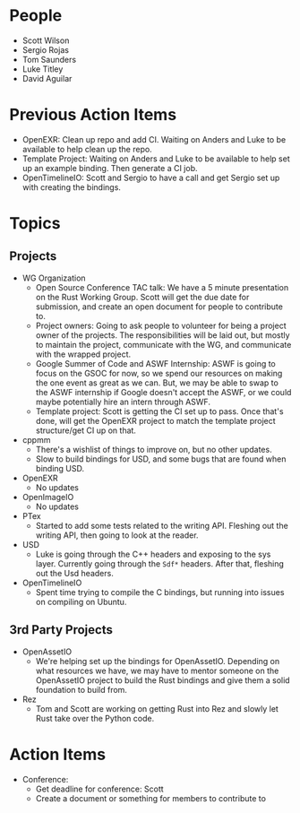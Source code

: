 People
======

- Scott Wilson
- Sergio Rojas
- Tom Saunders
- Luke Titley
- David Aguilar

Previous Action Items
=====================

- OpenEXR: Clean up repo and add CI. Waiting on Anders and Luke to be available to help clean up the repo.
- Template Project: Waiting on Anders and Luke to be available to help set up an example binding. Then generate a CI job.
- OpenTimelineIO: Scott and Sergio to have a call and get Sergio set up with creating the bindings.


Topics
======

Projects
--------

- WG Organization
    - Open Source Conference TAC talk: We have a 5 minute presentation on the Rust Working Group. Scott will get the due date for submission, and create an open document for people to contribute to.
    - Project owners: Going to ask people to volunteer for being a project owner of the projects. The responsibilities will be laid out, but mostly to maintain the project, communicate with the WG, and communicate with the wrapped project.
    - Google Summer of Code and ASWF Internship: ASWF is going to focus on the GSOC for now, so we spend our resources on making the one event as great as we can. But, we may be able to swap to the ASWF internship if Google doesn't accept the ASWF, or we could maybe potentially hire an intern through ASWF.
    - Template project: Scott is getting the CI set up to pass. Once that's done, will get the OpenEXR project to match the template project structure/get CI up on that.
- cppmm
    - There's a wishlist of things to improve on, but no other updates.
    - Slow to build bindings for USD, and some bugs that are found when binding USD.
- OpenEXR
    - No updates
- OpenImageIO
    - No updates
- PTex
    - Started to add some tests related to the writing API. Fleshing out the writing API, then going to look at the reader.
- USD
    - Luke is going through the C++ headers and exposing to the sys layer. Currently going through the `Sdf*` headers. After that, fleshing out the Usd headers.
- OpenTimelineIO
    - Spent time trying to compile the C bindings, but running into issues on compiling on Ubuntu.

3rd Party Projects
------------------

- OpenAssetIO
    - We're helping set up the bindings for OpenAssetIO. Depending on what resources we have, we may have to mentor someone on the OpenAssetIO project to build the Rust bindings and give them a solid foundation to build from.
- Rez
    - Tom and Scott are working on getting Rust into Rez and slowly let Rust take over the Python code.

Action Items
============

- Conference:
    - Get deadline for conference: Scott
    - Create a document or something for members to contribute to

